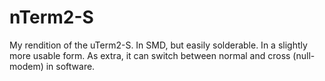 # nTerm2-S
My rendition of the uTerm2-S. In SMD, but easily solderable. In a slightly more usable form. As extra, it can switch between normal and cross (null-modem) in software.
